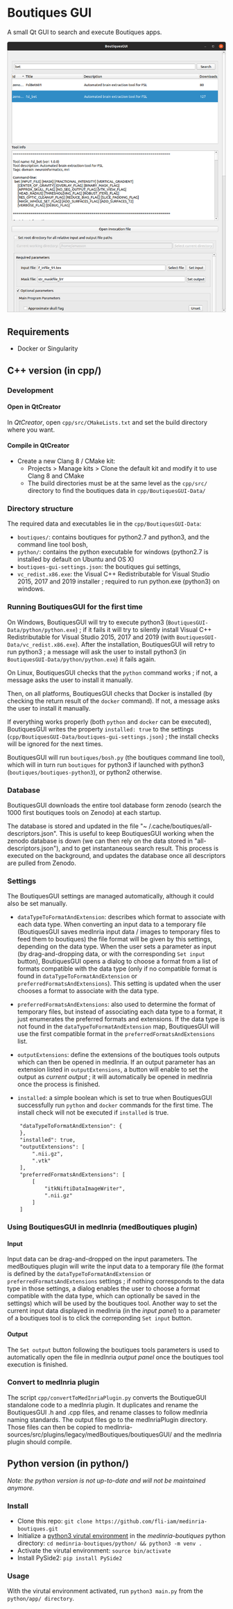 # Boutiques GUI

A small Qt GUI to search and execute Boutiques apps.

![Boutique Screenshot](boutiques-gui.png)

## Requirements

 - Docker or Singularity

## C++ version (in cpp/)

### Development

#### Open in QtCreator

In *QtCreator*, open `cpp/src/CMakeLists.txt` and set the build directory where you want.

#### Compile in QtCreator

 - Create a new Clang 8 / CMake kit: 
   - Projects > Manage kits > Clone the default kit and modify it to use Clang 8 and CMake
   - The build directories must be at the same level as the `cpp/src/` directory to find the boutiques data in `cpp/BoutiquesGUI-Data/`

### Directory structure

The required data and executables lie in the `cpp/BoutiquesGUI-Data`:

 - `boutiques/`: contains boutiques for python2.7 and python3, and the command line tool bosh,
 - `python/`: contains the python executable for windows (python2.7 is installed by default on Ubuntu and OS X)
 - `boutiques-gui-settings.json`: the boutiques gui settings,
 - `vc_redist.x86.exe`: the Visual C++ Redistributable for Visual Studio 2015, 2017 and 2019 installer ; required to run python.exe (python3) on windows. 

### Running BoutiquesGUI for the first time

On Windows, BoutiquesGUI will try to execute python3 (`BoutiquesGUI-Data/python/python.exe`) ; if it fails it will try to silently install Visual C++ Redistributable for Visual Studio 2015, 2017 and 2019 (with `BoutiquesGUI-Data/vc_redist.x86.exe`). After the installation, BoutiquesGUI will retry to run python3 ; a message will ask the user to install python3 (in `BoutiquesGUI-Data/python/python.exe`) it fails again.

On Linux, BoutiquesGUI checks that the `python` command works ; if not, a message asks the user to install it manually.

Then, on all platforms, BoutiquesGUI checks that Docker is installed (by checking the return result of the `docker` command). If not, a message asks the user to install it manually. 

If everything works properly (both `python` and `docker` can be executed), BoutiquesGUI writes the property `installed: true` to the settings (`cpp/BoutiquesGUI-Data/boutiques-gui-settings.json`) ; the install checks will be ignored for the next times.

BoutiquesGUI will run `boutiques/bosh.py` (the boutiques command line tool), which will in turn run `boutiques` for python3 if launched with python3 (`boutiques/boutiques-python3`), or python2 otherwise.

### Database

BoutiquesGUI downloads the entire tool database form zenodo (search the 1000 first boutiques tools on Zenodo) at each startup.

The database is stored and updated in the file "~ /.cache/boutiques/all-descriptors.json".
This is useful to keep BoutiquesGUI working when the zenodo database is down (we can then rely on the data stored in "all-descriptors.json"), and to get instantaneous search result.
This process is executed on the background, and updates the database once all descriptors are pulled from Zenodo.

### Settings

The BoutiquesGUI settings are managed automatically, although it could also be set manually.

 - `dataTypeToFormatAndExtension`: describes which format to associate with each data type. When converting an input data to a temporary file (BoutiquesGUI saves medInria input data / images to temporary files to feed them to boutiques) the file format will be given by this settings, depending on the data type. When the user sets a parameter as input (by drag-and-dropping data, or with the corresponding `Set input` button), BoutiquesGUI opens a dialog to choose a format from a list of formats compatible with the data type (only if no compatible format is found in `dataTypeToFormatAndExtension` or `preferredFormatsAndExtensions`). This setting is updated when the user chooses a format to associate with the data type. 

 - `preferredFormatsAndExtensions`: also used to determine the format of temporary files, but instead of associating each data type to a format, it just enumerates the preferred formats and extensions. If the data type is not found in the `dataTypeToFormatAndExtension` map, BoutiquesGUI will use the first compatible format in the `preferredFormatsAndExtensions` list.

 - `outputExtensions`: define the extensions of the boutiques tools outputs which can then be opened in medInria. If an output parameter has an extension listed in `outputExtensions`, a button will enable to set the output as *current output* ; it will automatically be opened in medInria once the process is finished.

  - `installed`: a simple boolean which is set to true when BoutiquesGUI successfully run `python` and `docker` commands for the first time. The install check will not be executed if `installed` is true.

```
    "dataTypeToFormatAndExtension": {
    },
    "installed": true,
    "outputExtensions": [
        ".nii.gz",
        ".vtk"
    ],
    "preferredFormatsAndExtensions": [
        [
            "itkNiftiDataImageWriter",
            ".nii.gz"
        ]
    ]
```

### Using BoutiquesGUI in medInria (medBoutiques plugin)

#### Input

Input data can be drag-and-dropped on the input parameters. The medBoutiques plugin will write the input data to a temporary file (the format is defined by the `dataTypeToFormatAndExtension` or `preferredFormatsAndExtensions` settings ; if nothing corresponds to the data type in those settings, a dialog enables the user to choose a format compatible with the data type, which can optionally be saved in the settings) which will be used by the boutiques tool.
Another way to set the current input data displayed in medInria (in the *input panel*) to a parameter of a boutiques tool is to click the correponding `Set input` button.

#### Output

The `Set output` button following the boutiques tools parameters is used to automatically open the file in medInria *output panel* once the boutiques tool execution is finished. 

### Convert to medInria plugin

The script `cpp/convertToMedInriaPlugin.py` converts the BoutiqueGUI standalone code to a medInria plugin.
It duplicates and rename the BoutiquesGUI .h and .cpp files, and rename classes to follow medInria naming standards.
The output files go to the medInriaPlugin directory.
Those files can then be copied to medInria-sources/src/plugins/legacy/medBoutiques/boutiquesGUI/ and the medInria plugin should compile.

## Python version (in python/)

*Note: the python version is not up-to-date and will not be maintained anymore.*

### Install

 - Clone this repo: `git clone https://github.com/fli-iam/medinria-boutiques.git`
 - Initialize a [python3 virutal environment](https://docs.python.org/3/library/venv.html) in the *medinria-boutiques* python directory: `cd medinria-boutiques/python/ && python3 -m venv .`
 - Activate the virutal environment: `source bin/activate`
 - Install PySide2: `pip install PySide2`

### Usage

With the virutal environment activated, run `python3 main.py` from the `python/app/ directory`.
